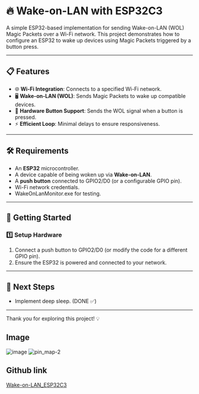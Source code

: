 # 🔥 Wake-on-LAN with ESP32C3

A simple ESP32-based implementation for sending Wake-on-LAN (WOL) Magic Packets over a Wi-Fi network. This project demonstrates how to configure an ESP32 to wake up devices using Magic Packets triggered by a button press.

---

## 📋 Features

- 🌐 **Wi-Fi Integration**: Connects to a specified Wi-Fi network.
- 🖥️ **Wake-on-LAN (WOL)**: Sends Magic Packets to wake up compatible devices.
- 🔘 **Hardware Button Support**: Sends the WOL signal when a button is pressed.
- ⚡ **Efficient Loop**: Minimal delays to ensure responsiveness.

---

## 🛠️ Requirements

- An **ESP32** microcontroller.
- A device capable of being woken up via **Wake-on-LAN**.
- A **push button** connected to GPIO2/D0 (or a configurable GPIO pin).
- Wi-Fi network credentials.
- WakeOnLanMonitor.exe for testing.

---

## 🚀 Getting Started

### 1️⃣ Setup Hardware

1. Connect a push button to GPIO2/D0 (or modify the code for a different GPIO pin).
2. Ensure the ESP32 is powered and connected to your network.

---

## 🎯 **Next Steps**
- Implement deep sleep. (DONE ✅)

---

Thank you for exploring this project! 💡

## Image

![image](https://github.com/user-attachments/assets/ea2b2090-3d08-4e16-9848-cc1cb8b4bd79)
![pin_map-2](https://github.com/user-attachments/assets/5ac26256-06c6-40ae-ab29-bd35d11dfe80)

## Github link

[Wake-on-LAN_ESP32C3](https://github.com/manoper93/Wake-on-LAN_ESP32C3)
